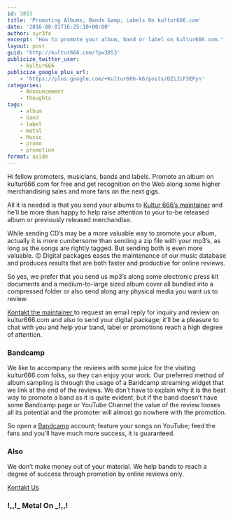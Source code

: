 ```yaml
---
id: 3853
title: 'Promoting Albums, Bands &amp; Labels On kultur666.com'
date: '2016-08-01T16:25:10+00:00'
author: syr3fx
excerpt: 'How to promote your album, band or label on kultur666.com.'
layout: post
guid: 'http://kultur666.com/?p=3853'
publicize_twitter_user:
    - kultur666
publicize_google_plus_url:
    - 'https://plus.google.com/+Kultur666-k6/posts/DZiJiF3EFyn'
categories:
    - Announcement
    - Thoughts
tags:
    - album
    - band
    - label
    - metal
    - Music
    - promo
    - promotion
format: aside
---
```


Hi fellow promoters, musicians, bands and labels. Promote an album on kultur666.com for free and get recognition on the Web along some higher merchandising sales and more fans on the next gigs.

All it is needed is that you send your albums to [Kultur 666’s maintainer](https://kultur666.wordpress.com/kontakt/) and he’ll be more than happy to help raise attention to your to-be released album or previously released merchandise.

While sending CD’s may be a more valuable way to promote your album, actually it is more cumbersome than sending a zip file with your mp3’s, as long as the songs are rightly tagged. But sending both is even more valuable. 😉 Digital packages eases the maintenance of our music database and produces results that are both faster and productive for online reviews.

So yes, we prefer that you send us mp3’s along some electronic press kit documents and a medium-to-large sized album cover all bundled into a compressed folder or also send along any physical media you want us to review.

[Kontakt the maintainer ](https://kultur666.wordpress.com/kontakt/)to request an email reply for inquiry and review on kultur666.com and also to send your digital package; it’ll be a pleasure to chat with you and help your band, label or promotions reach a high degree of attention.

### Bandcamp

We like to accompany the reviews with some juice for the visiting kultur666.com folks, so they can enjoy your work. Our preferred method of album sampling is through the usage of a Bandcamp streaming widget that we link at the end of the reviews. We don’t have to explain why it is the best way to promote a band as it is quite evident, but if the band doesn’t have some Bandcamp page or YouTube Channel the value of the review looses all its potential and the promoter will almost go nowhere with the promotion.

So open a [Bandcamp](https://bandcamp.com/) account; feature your songs on YouTube; feed the fans and you’ll have much more success, it is guaranteed.

### Also

We don’t make money out of your material. We help bands to reach a degree of success through promotion by online reviews only.

[Kontakt Us](https://kultur666.wordpress.com/kontakt/)

### !,,!\_ Metal On \_!,,!